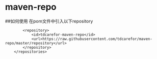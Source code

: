 # maven-repo
##如何使用
在pom文件中引入以下repository
``` <repositories>
        <repository>
            <id>tdcarefor-maven-repo</id>
            <url>https://raw.githubusercontent.com/tdcarefor/maven-repo/master/repository</url>
        </repository>
    </repositories>
